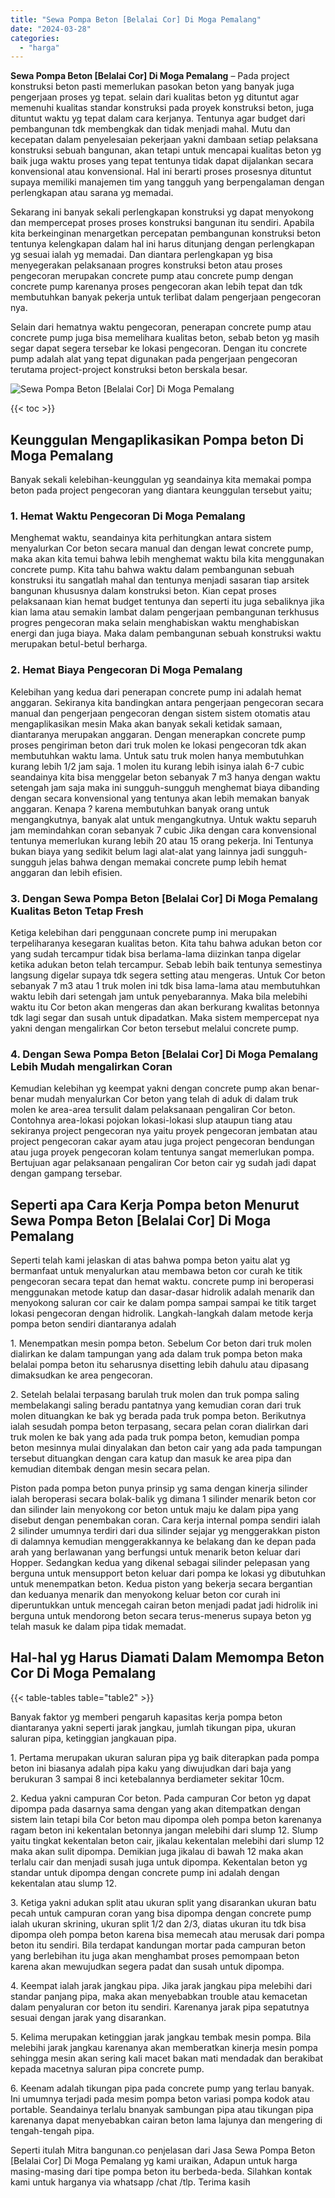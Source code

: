 ```yaml
---
title: "Sewa Pompa Beton [Belalai Cor] Di Moga Pemalang"
date: "2024-03-28"
categories: 
  - "harga"
---
```


**Sewa Pompa Beton \[Belalai Cor\] Di Moga Pemalang** – Pada project konstruksi beton pasti memerlukan pasokan beton yang banyak juga pengerjaan proses yg tepat. selain dari kualitas beton yg dituntut agar memenuhi kualitas standar konstruksi pada proyek konstruksi beton, juga dituntut waktu yg tepat dalam cara kerjanya. Tentunya agar budget dari pembangunan tdk membengkak dan tidak menjadi mahal. Mutu dan kecepatan dalam penyelesaian pekerjaan yakni dambaan setiap pelaksana konstruksi sebuah bangunan, akan tetapi untuk mencapai kualitas beton yg baik juga waktu proses yang tepat tentunya tidak dapat dijalankan secara konvensional atau konvensional. Hal ini berarti proses prosesnya dituntut supaya memiliki manajemen tim yang tangguh yang berpengalaman dengan perlengkapan atau sarana yg memadai.

Sekarang ini banyak sekali perlengkapan konstruksi yg dapat menyokong dan mempercepat proses proses konstruksi bangunan itu sendiri. Apabila kita berkeinginan menargetkan percepatan pembangunan konstruksi beton tentunya kelengkapan dalam hal ini harus ditunjang dengan perlengkapan yg sesuai ialah yg memadai. Dan diantara perlengkapan yg bisa menyegerakan pelaksanaan progres konstruksi beton atau proses pengecoran merupakan concrete pump atau concrete pump dengan concrete pump karenanya proses pengecoran akan lebih tepat dan tdk membutuhkan banyak pekerja untuk terlibat dalam pengerjaan pengecoran nya.

Selain dari hematnya waktu pengecoran, penerapan concrete pump atau concrete pump juga bisa memelihara kualitas beton, sebab beton yg masih segar dapat segera tersebar ke lokasi pengecoran. Dengan itu concrete pump adalah alat yang tepat digunakan pada pengerjaan pengecoran terutama project-project konstruksi beton berskala besar.

![Sewa Pompa Beton [Belalai Cor] Di Moga Pemalang](/images/sewa-concrete-pump-25.png)

{{< toc >}}

## Keunggulan Mengaplikasikan Pompa beton Di Moga Pemalang

Banyak sekali kelebihan-keunggulan yg seandainya kita memakai pompa beton pada project pengecoran yang diantara keunggulan tersebut yaitu;

### 1\. Hemat Waktu Pengecoran Di Moga Pemalang

Menghemat waktu, seandainya kita perhitungkan antara sistem menyalurkan Cor beton secara manual dan dengan lewat concrete pump, maka akan kita temui bahwa lebih menghemat waktu bila kita menggunakan concrete pump. Kita tahu bahwa waktu dalam pembangunan sebuah konstruksi itu sangatlah mahal dan tentunya menjadi sasaran tiap arsitek bangunan khususnya dalam konstruksi beton. Kian cepat proses pelaksanaan kian hemat budget tentunya dan seperti itu juga sebaliknya jika kian lama atau semakin lambat dalam pengerjaan pembangunan terkhusus progres pengecoran maka selain menghabiskan waktu menghabiskan energi dan juga biaya. Maka dalam pembangunan sebuah konstruksi waktu merupakan betul-betul berharga.

### 2\. Hemat Biaya Pengecoran Di Moga Pemalang

Kelebihan yang kedua dari penerapan concrete pump ini adalah hemat anggaran. Sekiranya kita bandingkan antara pengerjaan pengecoran secara manual dan pengerjaan pengecoran dengan sistem sistem otomatis atau mengaplikasikan mesin Maka akan banyak sekali ketidak samaan, diantaranya merupakan anggaran. Dengan menerapkan concrete pump proses pengiriman beton dari truk molen ke lokasi pengecoran tdk akan membutuhkan waktu lama. Untuk satu truk molen hanya membutuhkan kurang lebih 1/2 jam saja. 1 molen itu kurang lebih isinya ialah 6-7 cubic seandainya kita bisa menggelar beton sebanyak 7 m3 hanya dengan waktu setengah jam saja maka ini sungguh-sungguh menghemat biaya dibanding dengan secara konvensional yang tentunya akan lebih memakan banyak anggaran. Kenapa ? karena membutuhkan banyak orang untuk mengangkutnya, banyak alat untuk mengangkutnya. Untuk waktu separuh jam memindahkan coran sebanyak 7 cubic Jika dengan cara konvensional tentunya memerlukan kurang lebih 20 atau 15 orang pekerja. Ini Tentunya bukan biaya yang sedikit belum lagi alat-alat yang lainnya jadi sungguh-sungguh jelas bahwa dengan memakai concrete pump lebih hemat anggaran dan lebih efisien.

### 3\. Dengan Sewa Pompa Beton \[Belalai Cor\] Di Moga Pemalang Kualitas Beton Tetap Fresh

Ketiga kelebihan dari penggunaan concrete pump ini merupakan terpeliharanya kesegaran kualitas beton. Kita tahu bahwa adukan beton cor yang sudah tercampur tidak bisa berlama-lama diizinkan tanpa digelar ketika adukan beton telah tercampur. Sebab lebih baik tentunya semestinya langsung digelar supaya tdk segera setting atau mengeras. Untuk Cor beton sebanyak 7 m3 atau 1 truk molen ini tdk bisa lama-lama atau membutuhkan waktu lebih dari setengah jam untuk penyebarannya. Maka bila melebihi waktu itu Cor beton akan mengeras dan akan berkurang kwalitas betonnya tdk lagi segar dan susah untuk dipadatkan. Maka sistem mempercepat nya yakni dengan mengalirkan Cor beton tersebut melalui concrete pump.

### 4\. Dengan Sewa Pompa Beton \[Belalai Cor\] Di Moga Pemalang Lebih Mudah mengalirkan Coran

Kemudian kelebihan yg keempat yakni dengan concrete pump akan benar-benar mudah menyalurkan Cor beton yang telah di aduk di dalam truk molen ke area-area tersulit dalam pelaksanaan pengaliran Cor beton. Contohnya area-lokasi pojokan lokasi-lokasi slup ataupun tiang atau sekiranya project pengecoran nya yaitu proyek pengecoran jembatan atau project pengecoran cakar ayam atau juga project pengecoran bendungan atau juga proyek pengecoran kolam tentunya sangat memerlukan pompa. Bertujuan agar pelaksanaan pengaliran Cor beton cair yg sudah jadi dapat dengan gampang tersebar.

## Seperti apa Cara Kerja Pompa beton Menurut Sewa Pompa Beton \[Belalai Cor\] Di Moga Pemalang

Seperti telah kami jelaskan di atas bahwa pompa beton yaitu alat yg bermanfaat untuk menyalurkan atau membawa beton cor curah ke titik pengecoran secara tepat dan hemat waktu. concrete pump ini beroperasi menggunakan metode katup dan dasar-dasar hidrolik adalah menarik dan menyokong saluran cor cair ke dalam pompa sampai sampai ke titik target lokasi pengecoran dengan hidrolik. Langkah-langkah dalam metode kerja pompa beton sendiri diantaranya adalah

1\. Menempatkan mesin pompa beton. Sebelum Cor beton dari truk molen dialirkan ke dalam tampungan yang ada dalam truk pompa beton maka belalai pompa beton itu seharusnya disetting lebih dahulu atau dipasang dimaksudkan ke area pengecoran.

2\. Setelah belalai terpasang barulah truk molen dan truk pompa saling membelakangi saling beradu pantatnya yang kemudian coran dari truk molen dituangkan ke bak yg berada pada truk pompa beton. Berikutnya ialah sesudah pompa beton terpasang, secara pelan coran dialirkan dari truk molen ke bak yang ada pada truk pompa beton, kemudian pompa beton mesinnya mulai dinyalakan dan beton cair yang ada pada tampungan tersebut dituangkan dengan cara katup dan masuk ke area pipa dan kemudian ditembak dengan mesin secara pelan.

Piston pada pompa beton punya prinsip yg sama dengan kinerja silinder ialah beroperasi secara bolak-balik yg dimana 1 silinder menarik beton cor dan silinder lain menyokong cor beton untuk maju ke dalam pipa yang disebut dengan penembakan coran. Cara kerja internal pompa sendiri ialah 2 silinder umumnya terdiri dari dua silinder sejajar yg menggerakkan piston di dalamnya kemudian menggerakkannya ke belakang dan ke depan pada arah yang berlawanan yang berfungsi untuk menarik beton keluar dari Hopper. Sedangkan kedua yang dikenal sebagai silinder pelepasan yang berguna untuk mensupport beton keluar dari pompa ke lokasi yg dibutuhkan untuk menempatkan beton. Kedua piston yang bekerja secara bergantian dan keduanya menarik dan menyokong keluar beton cor curah ini diperuntukkan untuk mencegah cairan beton menjadi padat jadi hidrolik ini berguna untuk mendorong beton secara terus-menerus supaya beton yg telah masuk ke dalam pipa tidak memadat.

## Hal-hal yg Harus Diamati Dalam Memompa Beton Cor Di Moga Pemalang

{{< table-tables table="table2" >}}

Banyak faktor yg memberi pengaruh kapasitas kerja pompa beton diantaranya yakni seperti jarak jangkau, jumlah tikungan pipa, ukuran saluran pipa, ketinggian jangkauan pipa.

1\. Pertama merupakan ukuran saluran pipa yg baik diterapkan pada pompa beton ini biasanya adalah pipa kaku yang diwujudkan dari baja yang berukuran 3 sampai 8 inci ketebalannya berdiameter sekitar 10cm.

2\. Kedua yakni campuran Cor beton. Pada campuran Cor beton yg dapat dipompa pada dasarnya sama dengan yang akan ditempatkan dengan sistem lain tetapi bila Cor beton mau dipompa oleh pompa beton karenanya ragam beton ini kekentalan betonnya jangan melebihi dari slump 12. Slump yaitu tingkat kekentalan beton cair, jikalau kekentalan melebihi dari slump 12 maka akan sulit dipompa. Demikian juga jikalau di bawah 12 maka akan terlalu cair dan menjadi susah juga untuk dipompa. Kekentalan beton yg standar untuk dipompa dengan concrete pump ini adalah dengan kekentalan atau slump 12.

3\. Ketiga yakni adukan split atau ukuran split yang disarankan ukuran batu pecah untuk campuran coran yang bisa dipompa dengan concrete pump ialah ukuran skrining, ukuran split 1/2 dan 2/3, diatas ukuran itu tdk bisa dipompa oleh pompa beton karena bisa memecah atau merusak dari pompa beton itu sendiri. Bila terdapat kandungan mortar pada campuran beton yang berlebihan itu juga akan menghambat proses pemompaan beton karena akan mewujudkan segera padat dan susah untuk dipompa.

4\. Keempat ialah jarak jangkau pipa. Jika jarak jangkau pipa melebihi dari standar panjang pipa, maka akan menyebabkan trouble atau kemacetan dalam penyaluran cor beton itu sendiri. Karenanya jarak pipa sepatutnya sesuai dengan jarak yang disarankan.

5\. Kelima merupakan ketinggian jarak jangkau tembak mesin pompa. Bila melebihi jarak jangkau karenanya akan memberatkan kinerja mesin pompa sehingga mesin akan sering kali macet bakan mati mendadak dan berakibat kepada macetnya saluran pipa concrete pump.

6\. Keenam adalah tikungan pipa pada concrete pump yang terlau banyak. Ini umumnya terjadi pada mesim pompa beton variasi pompa kodok atau portable. Seandainya terlalu bnanyak sambungan pipa atau tikungan pipa karenanya dapat menyebabkan cairan beton lama lajunya dan mengering di tengah-tengah pipa.

Seperti itulah Mitra bangunan.co penjelasan dari Jasa Sewa Pompa Beton \[Belalai Cor\] Di Moga Pemalang yg kami uraikan, Adapun untuk harga masing-masing dari tipe pompa beton itu berbeda-beda. Silahkan kontak kami untuk harganya via whatsapp /chat /tlp. Terima kasih
